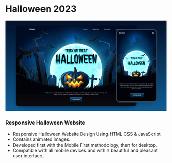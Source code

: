 # Halloween 2023

<p align="center">
<img  src="https://github.com/FMFigueroa/halloween/blob/main/preview.png">
</p>

### Responsive Halloween Website

  - Responsive Halloween Website Design Using HTML CSS & JavaScript
  - Contains animated images.
  - Developed first with the Mobile First methodology, then for desktop.
  - Compatible with all mobile devices and with a beautiful and pleasant user interface.